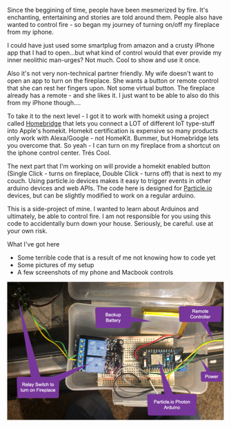 Since the beggining of time, people have been mesmerized by fire.  It's enchanting, entertaining and stories are told around them.  People also have wanted to control fire - so began my journey of turning on/off my fireplace from my iphone.

I could have just used some smartplug from amazon and a crusty iPhone app that I had to open...but what kind of control would that ever provide my inner neolithic man-urges?  Not much.  Cool to show and use it once.  

Also it's not very non-technical partner friendly.  My wife doesn't want to open an app to turn on the fireplace.  She wants a button or remote control that she can rest her fingers upon.  Not some virtual button.  The fireplace already has a remote - and she likes it.  I just want to be able to also do this from my iPhone though....

To take it to the next level - I got it to work with homekit using a project called [Homebridge](https://github.com/nfarina/homebridge) that lets you connect a LOT of different IoT type-stuff into Apple's homekit.  Homekit certification is expensive so many products only work with Alexa/Google - not HomeKit.  Bummer, but Homebridge lets you overcome that.  So yeah - I can turn on my fireplace from a shortcut on the iphone control center.  Trés Cool. 

The next part that I'm working on will provide a homekit enabled button (Single Click - turns on fireplace, Double Click - turns off) that is next to my couch.  Using particle.io devices makes it easy to trigger events in other arduino devices and web APIs.  The code here is designed for [Particle.io](http://particle.io) devices, but can be slightly modified to work on a regular arduino.

This is a side-project of mine.  I wanted to learn about Arduinos and ultimately, be able to control fire.  I am not responsible for you using this code to accidentally burn down your house.  Seriously, be careful.  use at your own risk. 


What I've got here
- Some terrible code that is a result of me not knowing how to code yet
- Some pictures of my setup
- A few screenshots of my phone and Macbook controls

![Image of Fireplace Switch](https://github.com/aaronrothschild/fireplace_switch/blob/master/2019-01-07_12-55-45.png)

